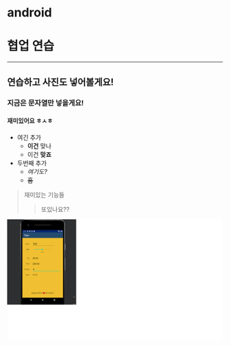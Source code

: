 # android
# 협업 연습
---
## 연습하고 사진도 넣어볼게요!

### 지금은 문자열만 넣을게요!

#### 재미있어요 ㅎㅅㅎ

- 여긴 추가
   - **이건** 맞나
   - 이건 __맞죠__
- 두번째 추가
  - *여기도?*
  - ~~흠~~

> 재미있는 기능들
>> 또있나요??

![이미지 연습](./images/android_tippy.png)
